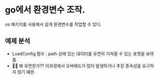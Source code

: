 # go에서 환경변수 조작.

os 패키지를 사용해서 쉽게 환경변수를 작업할 수 있다.

## 예제 분석

- LoadConfig 함수 : path 상에 있는 데이터를 유연히 가져올 수 있는 포멧을 보여줌.
- 🙋‍♂️ 왜 유연한가?? 이과정에서 오버헤드가 많이 발생하거나 추장 종속성을 요구하지 않기 떄문.
